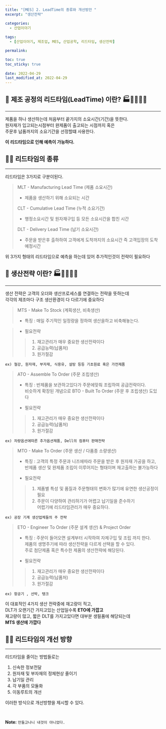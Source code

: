 ```yaml
---
title: "[MES] 2. LeadTime의 종류와 개선방안 "
excerpt: "생산전략"

categories:
  - 산업이야기
  
tags:
  - [산업이야기, 제조업, MES, 산업공학, 리드타임, 생산전략]

permalink: 

toc: true
toc_sticky: true
 
date: 2022-04-29
last_modified_at: 2022-04-29
---
```


## 📖 제조 공정의 리드타임(LeadTime) 이란? 🏭👩‍🏭👨‍🏭
---

제품을 하나 생산하는데 처음부터 끝가지의 소요시간(기간)을 뜻한다. <br>
원자재가 입고되는시점부터 완제품이 출고되는 시점까지 혹은<br>
주문후 납품까지의 소요기간을 선정할떄 사용한다. <br>

<b>이 리드타임으로 인해 예측이 가능하다.</b>


## 👨‍🏫 리드타임의 종류
---

리드타임은 3가지로 구분이된다.

>	MLT - Manufacturing Lead Time (제품 소요시간) <br>
>-	제품을 생산하기 위해 소요되는 시간 <br>
>
>CLT - Cumulative Lead Time (누적 소요기간) <br>
>-	행정소요시간 및 원자재구입 등 모든 소요시간을 합친 시간 <br>
>
>DLT - Delivery Lead Time (납기 소요시간) <br>
>-	주문을 받은후 출하하여 고객에게 도착까지의 소요시간 즉 고객입장의 도착예정시간 <br>

위 3가지 형태의 리드타임으로 예측을 하는데 있어 추가적인것이 전략이 필요하다


## 📖 생산전략 이란? 🏭👩‍🏭👨‍🏭
---

생산 전략은 고객의 오더와 생산프로세스를 연결하는 전략을 뜻하는데 <br>
각각의 제조마다 구조 생산환경이 다 다르기에 중요하다 <br>

>MTS - Make To Stock (계획생산, 비축생산) <br>
>-	특징 : 매일 주기적인 일정량을 정하여 생산을하고 비축해놓는다.	<br>

>- 필요전략 <br>
> > 1. 재고관리가 매우 중요한 생산전략이다	
> > 2. 공급능력(납품처)	
> > 3. 원가절감	

	ex)	철강, 원자재, 부자재, 식용유, 설탕 등등 기초원료 혹은 가전제품

>ATO - Assemble To Order (주문 조립생산) <br>
>-	특징 : 반제품을 보관하고있다가 주문에맞춰 조립하여 공급전략이다.	<br>
>          비슷하게 확장된 개념으로 BTO - Built To Order (주문 후 조립생산) 도있다
>
>- 필요전략 <br>
> > 1. 재고관리가 매우 중요한 생산전략이다	
> > 2. 공급능력(납품처)	
> > 3. 원가절감	

	ex)	차량옵션에따른 추가옵션제품, Dell의 컴퓨터 판매전략	

>MTO - Make To Order (주문 생산 / 다품종 소량생산) <br>
>-	특징 : 고객의 특정 주문과 니즈에따라 주문을 받은 후 원자재 가공을 하고,	<br>
>          반제품 생산 및 완제품 조립이 이루어지는 형태이며 재고출하는 불가능하다	<br>
>
>- 필요전략 <br>
> > 1. 제품별 특성 및 품질과 주문형태의 변화가 많기에 유연한 생산공정이 필요	
> > 2. 주문이 다양하여 관리하기가 어렵고 납기일을 준수하기 <br>
> >    어렵기에	리드타임관리가 매우 중요하다.	
				
	ex)	공장 기계 생산업체들의 주 전략		

>ETO - Engineer To Order (주문 설계 생산) & Project Order <br>
>-	특징 : 주문이 들어오면 설계부터 시작하여 자제구입 및 조립 까지 한다.	<br>
>          제품의 생명주기에 따라 생산전략을 다르게 선택을 할 수 있다. <br>
>          주로 첨단제품 혹은 특수한 제품의 생산전략에 해당된다.	
>
>- 필요전략 <br>
> > 1. 재고관리가 매우 중요한 생산전략이다	
> > 2. 공급능력(납품처)	
> > 3. 원가절감	
			
	ex)	항공기 , 선박, 탱크		


이 대표적인 4가지 생산 전략중에 재고량이 적고, <br>
DLT가 오랜기간 가지고있는 산업일수록 <b>ETO에 가깝고</b> <br>
재고량이 많고, 짧은 DLT를 가지고있다면 대부분 생필품에 해당되는데 <br>
<b>MTS 생산에 가깝다</b> <br>

## 👨‍🏫 리드타임의 개선 방향
---
리드타임을 줄이는 방법들로는 <br>

1. 신속한 정보전달
2. 원자재 및 부자재의 정체현상 줄이기
3. 납기일 관리
4. 각 부품의 모듈화
5. 이동루트의 개선

이러한 방식으로 개선방향을 제시할 수 있다.


<br>



**Note:** `만들고나니 내것이 아니었다.` 